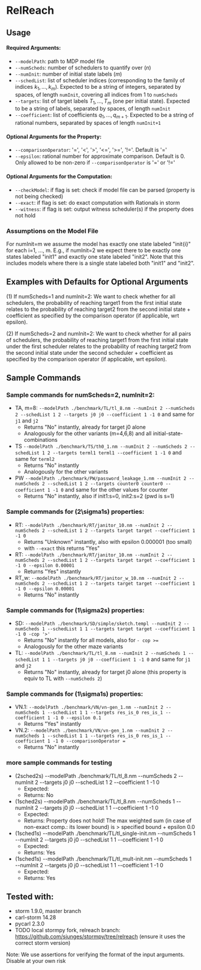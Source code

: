 # RelReach

## Usage
#### Required Arguments:
- ```--modelPath```: path to MDP model file
- ```--numScheds```: number of schedulers to quantify over ($n$)
- ```--numInit```: number of initial state labels ($m$)
- ```--schedList```: list of scheduler indices (corresponding to the family of indices $k_1, ..., k_m$). Expected to be a string of integers, separated by spaces, of length ```numInit```, covering all indices from 1 to ```numScheds```
- ```--targets```: list of target labels $T_1, ..., T_m$ (one per initial state). Expected to be a string of labels, separated by spaces, of length ```numInit```
- ```--coefficient```: list of coefficients $q_1, ..., q_{m+1}$. Expected to be a string of rational numbers, separated by spaces of length ```numInit+1```

#### Optional Arguments for the Property:
- ```--comparisonOperator```: '=', '<', '>', '<=', '>=', '!='. Default is '='
- ```--epsilon```: rational number for approximate comparison. Default is 0. Only allowed to be non-zero if ```--comparisonOperator``` is '=' or '!='

#### Optional Arguments for the Computation:
- ```--checkModel```: if flag is set: check if model file can be parsed (property is not being checked)
- ```--exact```: if flag is set: do exact computation with Rationals in storm
- ```--witness```: if flag is set: output witness scheduler(s) if the property does not hold


### Assumptions on the Model File
For numInit=m we assume the model has exactly one state labeled "init{i}" for each i=1, ..., m. 
E.g., if numInit=2 we expect there to be exactly one states labeled "init1" and exactly one state labeled "init2".
Note that this includes models where there is a single state labeled both "init1" and "init2".


## Examples with Defaults for Optional Arguments
(1) If numScheds=1 and numInit=2:
We want to check whether for all schedulers, 
the probability of reaching target1 from the first initial state 
relates to the probability of reaching target2 from the second initial state + coefficient
as specified by the comparison operator (if applicable, wrt epsilon).

(2) If numScheds=2 and numInit=2:
We want to check whether for all pairs of schedulers, 
the probability of reaching target1 from the first initial state under the first scheduler 
relates to the probability of reaching target2 from the second initial state under the second scheduler + coefficient
as specified by the comparison operator (if applicable, wrt epsilon).


## Sample Commands
### Sample commands for numScheds=2, numInit=2:
- TA, m=8: ```--modelPath ./benchmark/TL/tl_8.nm --numInit 2 --numScheds 2 --schedList 1 2 --targets j0 j0 --coefficient 1 -1 0``` and same for ```j1``` and ```j2```
  - Returns "No" instantly, already for target j0 alone
  - Analogously for the other variants (m=4,6,8) and all initial-state-combinations
- TS ```--modelPath ./benchmark/TS/th0_1.nm --numInit 2 --numScheds 2 --schedList 1 2 --targets terml1 terml1 --coefficient 1 -1 0``` and same for ```terml2```
  - Returns "No" instantly
  - Analogously for the other variants
- PW ```--modelPath ./benchmark/PW/password_leakage_1.nm --numInit 2 --numScheds 2 --schedList 1 2 --targets counter0 counter0 --coefficient 1 -1 0``` and same for the other values for counter
  - Returns "No" instantly, also if init1:s=0, init2:s=2 (pwd is s=1)

### Sample commands for (2\sigma1s) properties:
- RT: ```--modelPath ./benchmark/RT/janitor_10.nm --numInit 2 --numScheds 2 --schedList 1 2 --targets target target --coefficient 1 -1 0```
  - Returns "Unknown" instantly, also with epsilon 0.000001 (too small)
  - with ```--exact``` this returns "Yes"
- RT: ```--modelPath ./benchmark/RT/janitor_10.nm --numInit 2 --numScheds 2 --schedList 1 2 --targets target target --coefficient 1 -1 0 --epsilon 0.00001```
  - Returns "Yes" instantly
- RT_w: ```--modelPath ./benchmark/RT/janitor_w_10.nm --numInit 2 --numScheds 2 --schedList 1 2 --targets target target --coefficient 1 -1 0 --epsilon 0.00001```
  - Returns "No" instantly

### Sample commands for (1\sigma2s) properties:
- SD: ```--modelPath ./benchmark/SD/simple/sketch.templ --numInit 2 --numScheds 1 --schedList 1 1 --targets target target --coefficient 1 -1 0 -cop '>'```
  - Returns "No" instantly for all models, also for ```- cop >=```
  - Analogously for the other maze variants
- TL: ```--modelPath ./benchmark/TL/tl_8.nm --numInit 2 --numScheds 1 --schedList 1 1 --targets j0 j0 --coefficient 1 -1 0``` and same for ```j1``` and ```j2```
  - Returns "No" instantly, already for target j0 alone (this property is equiv to TL with ```--numScheds 2```)

### Sample commands for (1\sigma1s) properties:
- VN.1: ```--modelPath ./benchmark/VN/vn-gen_1.nm --numInit 2 --numScheds 1 --schedList 1 1 --targets res_is_0 res_is_1 --coefficient 1 -1 0 --epsilon 0.1``` 
  - Returns "Yes" instantly
- VN.2: ```--modelPath ./benchmark/VN/vn-gen_1.nm --numInit 2 --numScheds 1 --schedList 1 1 --targets res_is_0 res_is_1 --coefficient 1 -1 0 --comparisonOperator =``` 
  - Returns "No" instantly

### more sample commands for testing
- (2sched2s) --modelPath ./benchmark/TL/tl_8.nm --numScheds 2 --numInit 2 --targets j0 j0 --schedList 1 2 --coefficient 1 -1 0
  - Expected:
  - Returns: No
- (1sched2s) --modelPath ./benchmark/TL/tl_8.nm --numScheds 1 --numInit 2 --targets j0 j0 --schedList 1 1 --coefficient 1 -1 0
  - Expected: 
  - Returns: Property does not hold! The max weighted sum (in case of non-exact comp.: its lower bound) is > specified bound + epsilon 0.0
- (1sched1s) --modelPath ./benchmark/TL/tl_single-init.nm --numScheds 1 --numInit 2 --targets j0 j0 --schedList 1 1 --coefficient 1 -1 0
  - Expected:
  - Returns: Yes
- (1sched1s) --modelPath ./benchmark/TL/tl_mult-init.nm --numScheds 1 --numInit 2 --targets j0 j0 --schedList 1 1 --coefficient 1 -1 0
  - Expected:
  - Returns: Yes


## Tested with:
- storm 1.9.0, master branch
- carl-storm 14.28
- pycarl 2.3.0
- TODO local stormpy fork, relreach branch: https://github.com/sjunges/stormpy/tree/relreach (ensure it uses the correct storm version)

Note: We use assertions for verifying the format of the input arguments. Disable at your own risk